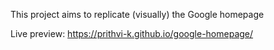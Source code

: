 This project aims to replicate (visually) the Google homepage 

Live preview: https://prithvi-k.github.io/google-homepage/
